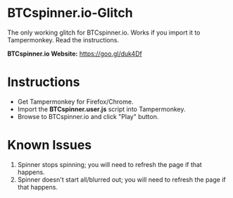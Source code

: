 # BTCspinner.io-Glitch
The only working glitch for BTCspinner.io. Works if you import it to Tampermonkey. Read the instructions. 

**BTCspinner.io Website:** https://goo.gl/duk4Df


# Instructions
- Get Tampermonkey for Firefox/Chrome.
- Import the **BTCspinner.user.js** script into Tampermonkey.
- Browse to BTCspinner.io and click "Play" button.

# Known Issues
1. Spinner stops spinning; you will need to refresh the page if that happens.
2. Spinner doesn't start all/blurred out; you will need to refresh the page if that happens.
